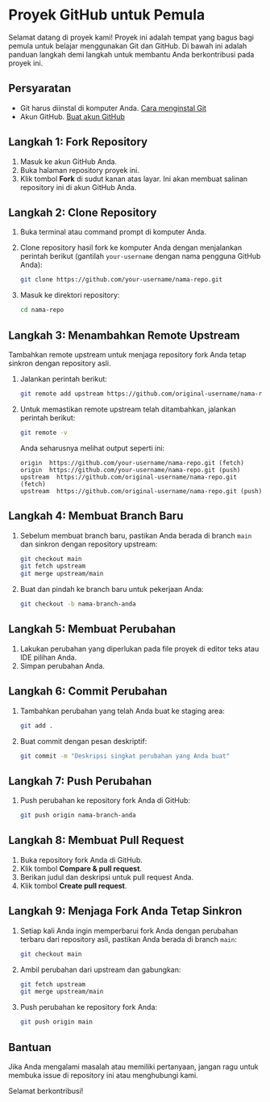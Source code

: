 # Proyek GitHub untuk Pemula

Selamat datang di proyek kami! Proyek ini adalah tempat yang bagus bagi pemula untuk belajar menggunakan Git dan GitHub. Di bawah ini adalah panduan langkah demi langkah untuk membantu Anda berkontribusi pada proyek ini.

## Persyaratan

- Git harus diinstal di komputer Anda. [Cara menginstal Git](https://git-scm.com/book/en/v2/Getting-Started-Installing-Git)
- Akun GitHub. [Buat akun GitHub](https://github.com/join)

## Langkah 1: Fork Repository

1. Masuk ke akun GitHub Anda.
2. Buka halaman repository proyek ini.
3. Klik tombol **Fork** di sudut kanan atas layar. Ini akan membuat salinan repository ini di akun GitHub Anda.

## Langkah 2: Clone Repository

1. Buka terminal atau command prompt di komputer Anda.
2. Clone repository hasil fork ke komputer Anda dengan menjalankan perintah berikut (gantilah `your-username` dengan nama pengguna GitHub Anda):

    ```bash
    git clone https://github.com/your-username/nama-repo.git
    ```

3. Masuk ke direktori repository:

    ```bash
    cd nama-repo
    ```

## Langkah 3: Menambahkan Remote Upstream

Tambahkan remote upstream untuk menjaga repository fork Anda tetap sinkron dengan repository asli.

1. Jalankan perintah berikut:

    ```bash
    git remote add upstream https://github.com/original-username/nama-repo.git
    ```

2. Untuk memastikan remote upstream telah ditambahkan, jalankan perintah berikut:

    ```bash
    git remote -v
    ```

    Anda seharusnya melihat output seperti ini:

    ```plaintext
    origin  https://github.com/your-username/nama-repo.git (fetch)
    origin  https://github.com/your-username/nama-repo.git (push)
    upstream  https://github.com/original-username/nama-repo.git (fetch)
    upstream  https://github.com/original-username/nama-repo.git (push)
    ```

## Langkah 4: Membuat Branch Baru

1. Sebelum membuat branch baru, pastikan Anda berada di branch `main` dan sinkron dengan repository upstream:

    ```bash
    git checkout main
    git fetch upstream
    git merge upstream/main
    ```

2. Buat dan pindah ke branch baru untuk pekerjaan Anda:

    ```bash
    git checkout -b nama-branch-anda
    ```

## Langkah 5: Membuat Perubahan

1. Lakukan perubahan yang diperlukan pada file proyek di editor teks atau IDE pilihan Anda.
2. Simpan perubahan Anda.

## Langkah 6: Commit Perubahan

1. Tambahkan perubahan yang telah Anda buat ke staging area:

    ```bash
    git add .
    ```

2. Buat commit dengan pesan deskriptif:

    ```bash
    git commit -m "Deskripsi singkat perubahan yang Anda buat"
    ```

## Langkah 7: Push Perubahan

1. Push perubahan ke repository fork Anda di GitHub:

    ```bash
    git push origin nama-branch-anda
    ```

## Langkah 8: Membuat Pull Request

1. Buka repository fork Anda di GitHub.
2. Klik tombol **Compare & pull request**.
3. Berikan judul dan deskripsi untuk pull request Anda.
4. Klik tombol **Create pull request**.

## Langkah 9: Menjaga Fork Anda Tetap Sinkron

1. Setiap kali Anda ingin memperbarui fork Anda dengan perubahan terbaru dari repository asli, pastikan Anda berada di branch `main`:

    ```bash
    git checkout main
    ```

2. Ambil perubahan dari upstream dan gabungkan:

    ```bash
    git fetch upstream
    git merge upstream/main
    ```

3. Push perubahan ke repository fork Anda:

    ```bash
    git push origin main
    ```

## Bantuan

Jika Anda mengalami masalah atau memiliki pertanyaan, jangan ragu untuk membuka issue di repository ini atau menghubungi kami.

Selamat berkontribusi!
